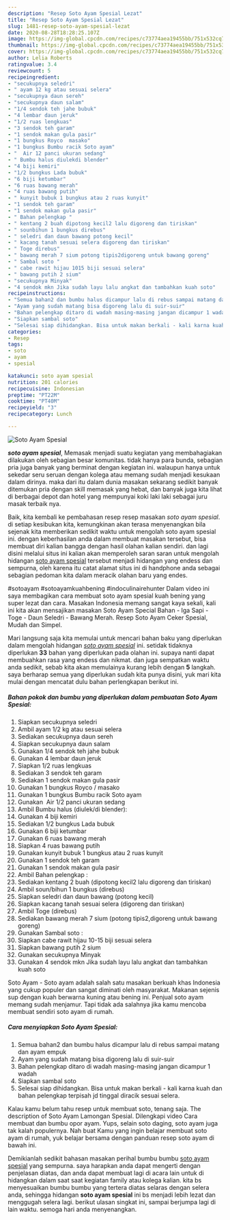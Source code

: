 ```yaml
---
description: "Resep Soto Ayam Spesial Lezat"
title: "Resep Soto Ayam Spesial Lezat"
slug: 1481-resep-soto-ayam-spesial-lezat
date: 2020-08-28T18:28:25.107Z
image: https://img-global.cpcdn.com/recipes/c73774aea19455bb/751x532cq70/soto-ayam-spesial-foto-resep-utama.jpg
thumbnail: https://img-global.cpcdn.com/recipes/c73774aea19455bb/751x532cq70/soto-ayam-spesial-foto-resep-utama.jpg
cover: https://img-global.cpcdn.com/recipes/c73774aea19455bb/751x532cq70/soto-ayam-spesial-foto-resep-utama.jpg
author: Lelia Roberts
ratingvalue: 3.4
reviewcount: 5
recipeingredient:
- "secukupnya seledri"
- " ayam 12 kg atau sesuai selera"
- "secukupnya daun sereh"
- "secukupnya daun salam"
- "1/4 sendok teh jahe bubuk"
- "4 lembar daun jeruk"
- "1/2 ruas lengkuas"
- "3 sendok teh garam"
- "1 sendok makan gula pasir"
- "1 bungkus Royco  masako"
- "1 bungkus Bumbu racik Soto ayam"
- "  Air 12 panci ukuran sedang"
- " Bumbu halus diulekdi blender"
- "4 biji kemiri"
- "1/2 bungkus Lada bubuk"
- "6 biji ketumbar"
- "6 ruas bawang merah"
- "4 ruas bawang putih"
- " kunyit bubuk 1 bungkus atau 2 ruas kunyit"
- "1 sendok teh garam"
- "1 sendok makan gula pasir"
- " Bahan pelengkap "
- " kentang 2 buah dipotong kecil2 lalu digoreng dan tiriskan"
- " sounbihun 1 bungkus direbus"
- " seledri dan daun bawang potong kecil"
- " kacang tanah sesuai selera digoreng dan tiriskan"
- " Toge direbus"
- " bawang merah 7 sium potong tipis2digoreng untuk bawang goreng"
- " Sambal soto "
- " cabe rawit hijau 1015 biji sesuai selera"
- " bawang putih 2 sium"
- "secukupnya Minyak"
- "4 sendok mkn Jika sudah layu lalu angkat dan tambahkan kuah soto"
recipeinstructions:
- "Semua bahan2 dan bumbu halus dicampur lalu di rebus sampai matang dan ayam empuk"
- "Ayam yang sudah matang bisa digoreng lalu di suir-suir"
- "Bahan pelengkap ditaro di wadah masing-masing jangan dicampur 1 wadah"
- "Siapkan sambal soto"
- "Selesai siap dihidangkan. Bisa untuk makan berkali - kali karna kuah dan bahan pelengkap terpisah jd tinggal diracik sesuai selera."
categories:
- Resep
tags:
- soto
- ayam
- spesial

katakunci: soto ayam spesial 
nutrition: 201 calories
recipecuisine: Indonesian
preptime: "PT22M"
cooktime: "PT40M"
recipeyield: "3"
recipecategory: Lunch

---
```



![Soto Ayam Spesial](https://img-global.cpcdn.com/recipes/c73774aea19455bb/751x532cq70/soto-ayam-spesial-foto-resep-utama.jpg)

<b><i>soto ayam spesial</i></b>, Memasak menjadi suatu kegiatan yang membahagiakan dilakukan oleh sebagian besar komunitas. tidak hanya para bunda, sebagian pria juga banyak yang berminat dengan kegiatan ini. walaupun hanya untuk sekedar seru seruan dengan kolega atau memang sudah menjadi kesukaan dalam dirinya. maka dari itu dalam dunia masakan sekarang sedikit banyak ditemukan pria dengan skill memasak yang hebat, dan banyak juga kita lihat di berbagai depot dan hotel yang mempunyai koki laki laki sebagai juru masak terbaik nya.

Baik, kita kembali ke pembahasan resep resep masakan <i>soto ayam spesial</i>. di setiap kesibukan kita, kemungkinan akan terasa menyenangkan bila sejenak kita memberikan sedikit waktu untuk mengolah soto ayam spesial ini. dengan keberhasilan anda dalam membuat masakan tersebut, bisa membuat diri kalian bangga dengan hasil olahan kalian sendiri. dan lagi disini melalui situs ini kalian akan memperoleh saran saran untuk mengolah hidangan <u>soto ayam spesial</u> tersebut menjadi hidangan yang endess dan sempurna, oleh karena itu catat alamat situs ini di handphone anda sebagai sebagian pedoman kita dalam meracik olahan baru yang endes.

#sotoayam #sotoayamkuahbening #indoculinairehunter Dalam video ini saya membagikan cara membuat soto ayam spesial kuah bening yang super lezat dan cara. Masakan Indonesia memang sangat kaya sekali, kali ini kita akan mensajikan masakan Soto Ayam Special Bahan - Iga Sapi - Toge - Daun Seledri - Bawang Merah. Resep Soto Ayam Ceker Spesial, Mudah dan Simpel.


Mari langsung saja kita memulai untuk mencari bahan baku yang diperlukan dalam mengolah hidangan <u><i>soto ayam spesial</i></u> ini. setidak tidaknya diperlukan <b>33</b> bahan yang diperlukan pada olahan ini. supaya nanti dapat membuahkan rasa yang endess dan nikmat. dan juga sempatkan waktu anda sedikit, sebab kita akan memulainya kurang lebih dengan <b>5</b> langkah. saya berharap semua yang diperlukan sudah kita punya disini, yuk mari kita mulai dengan mencatat dulu bahan perlengkapan berikut ini.

<!--inarticleads1-->

##### Bahan pokok dan bumbu yang diperlukan dalam pembuatan Soto Ayam Spesial:

1. Siapkan secukupnya seledri
1. Ambil  ayam 1/2 kg atau sesuai selera
1. Sediakan secukupnya daun sereh
1. Siapkan secukupnya ‌daun salam
1. Gunakan 1/4 sendok teh ‌jahe bubuk
1. Gunakan 4 lembar ‌daun jeruk
1. Siapkan 1/2 ruas lengkuas
1. Sediakan 3 sendok teh ‌garam
1. Sediakan 1 sendok makan ‌gula pasir
1. Gunakan 1 bungkus ‌Royco / masako
1. Gunakan 1 bungkus ‌Bumbu racik Soto ayam
1. Gunakan  ‌ Air 1/2 panci ukuran sedang
1. Ambil  Bumbu halus (diulek/di blender):
1. Gunakan 4 biji kemiri
1. Sediakan 1/2 bungkus Lada bubuk
1. Gunakan 6 biji ketumbar
1. Gunakan 6 ruas bawang merah
1. Siapkan 4 ruas bawang putih
1. Gunakan  kunyit bubuk 1 bungkus atau 2 ruas kunyit
1. Gunakan 1 sendok teh garam
1. Gunakan 1 sendok makan gula pasir
1. Ambil  Bahan pelengkap :
1. Sediakan  kentang 2 buah (dipotong kecil2 lalu digoreng dan tiriskan)
1. Ambil  soun/bihun 1 bungkus (direbus)
1. Siapkan  seledri dan daun bawang (potong kecil)
1. Siapkan  kacang tanah sesuai selera (digoreng dan tiriskan)
1. Ambil  Toge (direbus)
1. Sediakan  bawang merah 7 sium (potong tipis2,digoreng untuk bawang goreng)
1. Gunakan  Sambal soto :
1. Siapkan  cabe rawit hijau 10-15 biji sesuai selera
1. Siapkan  bawang putih 2 sium
1. Gunakan secukupnya Minyak
1. Gunakan 4 sendok mkn Jika sudah layu lalu angkat dan tambahkan kuah soto


Soto Ayam - Soto ayam adalah salah satu masakan berkuah khas Indonesia yang cukup populer dan sangat diminati oleh masyarakat. Makanan sejenis sup dengan kuah berwarna kuning atau bening ini. Penjual soto ayam memang sudah menjamur. Tapi tidak ada salahnya jika kamu mencoba membuat sendiri soto ayam di rumah. 

<!--inarticleads2-->

##### Cara menyiapkan Soto Ayam Spesial:

1. Semua bahan2 dan bumbu halus dicampur lalu di rebus sampai matang dan ayam empuk
1. Ayam yang sudah matang bisa digoreng lalu di suir-suir
1. Bahan pelengkap ditaro di wadah masing-masing jangan dicampur 1 wadah
1. Siapkan sambal soto
1. Selesai siap dihidangkan. Bisa untuk makan berkali - kali karna kuah dan bahan pelengkap terpisah jd tinggal diracik sesuai selera.


Kalau kamu belum tahu resep untuk membuat soto, tenang saja. The description of Soto Ayam Lamongan Spesial. Dilengkapi video Cara membuat dan bumbu opor ayam. Yups, selain soto daging, soto ayam juga tak kalah populernya. Nah buat Kamu yang ingin belajar membuat soto ayam di rumah, yuk belajar bersama dengan panduan resep soto ayam di bawah ini. 

Demikianlah sedikit bahasan masakan perihal bumbu bumbu <u>soto ayam spesial</u> yang sempurna. saya harapkan anda dapat mengerti dengan penjelasan diatas, dan anda dapat membuat lagi di acara lain untuk di hidangkan dalam saat saat kegiatan family atau kolega kalian. kita bs menyesuaikan bumbu bumbu yang tertera diatas selaras dengan selera anda, sehingga hidangan <b>soto ayam spesial</b> ini bs menjadi lebih lezat dan menggugah selera lagi. berikut ulasan singkat ini, sampai berjumpa lagi di lain waktu. semoga hari anda menyenangkan.
